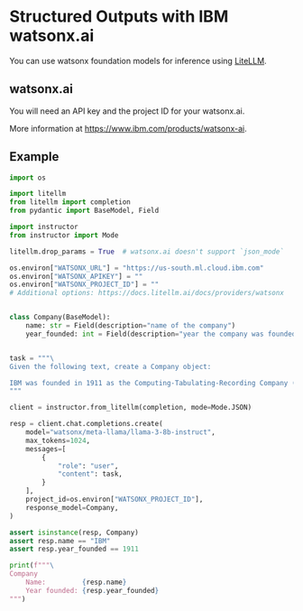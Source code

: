 # Structured Outputs with IBM watsonx.ai

You can use watsonx foundation models for inference using [LiteLLM](https://docs.litellm.ai/docs/providers/watsonx).

## watsonx.ai

You will need an API key and the project ID for your watsonx.ai.

More information at <https://www.ibm.com/products/watsonx-ai>.

## Example

```python
import os

import litellm
from litellm import completion
from pydantic import BaseModel, Field

import instructor
from instructor import Mode

litellm.drop_params = True  # watsonx.ai doesn't support `json_mode`

os.environ["WATSONX_URL"] = "https://us-south.ml.cloud.ibm.com"
os.environ["WATSONX_APIKEY"] = ""
os.environ["WATSONX_PROJECT_ID"] = ""
# Additional options: https://docs.litellm.ai/docs/providers/watsonx


class Company(BaseModel):
    name: str = Field(description="name of the company")
    year_founded: int = Field(description="year the company was founded")


task = """\
Given the following text, create a Company object:

IBM was founded in 1911 as the Computing-Tabulating-Recording Company (CTR), a holding company of manufacturers of record-keeping and measuring systems.
"""

client = instructor.from_litellm(completion, mode=Mode.JSON)

resp = client.chat.completions.create(
    model="watsonx/meta-llama/llama-3-8b-instruct",
    max_tokens=1024,
    messages=[
        {
            "role": "user",
            "content": task,
        }
    ],
    project_id=os.environ["WATSONX_PROJECT_ID"],
    response_model=Company,
)

assert isinstance(resp, Company)
assert resp.name == "IBM"
assert resp.year_founded == 1911

print(f"""\
Company
    Name:         {resp.name}
    Year founded: {resp.year_founded}
""")
```
